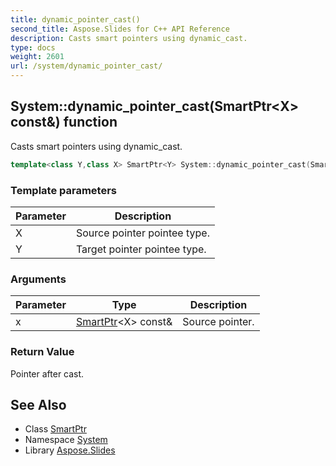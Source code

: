 ```yaml
---
title: dynamic_pointer_cast()
second_title: Aspose.Slides for C++ API Reference
description: Casts smart pointers using dynamic_cast.
type: docs
weight: 2601
url: /system/dynamic_pointer_cast/
---
```

## System::dynamic_pointer_cast(SmartPtr\<X\> const\&) function


Casts smart pointers using dynamic_cast.

```cpp
template<class Y,class X> SmartPtr<Y> System::dynamic_pointer_cast(SmartPtr<X> const &x)
```


### Template parameters

| Parameter | Description |
| --- | --- |
| X | Source pointer pointee type. |
| Y | Target pointer pointee type. |

### Arguments

| Parameter | Type | Description |
| --- | --- | --- |
| x | [SmartPtr](../smartptr/)\<X\> const\& | Source pointer. |

### Return Value

Pointer after cast.

## See Also

* Class [SmartPtr](../smartptr/)
* Namespace [System](../)
* Library [Aspose.Slides](../../)